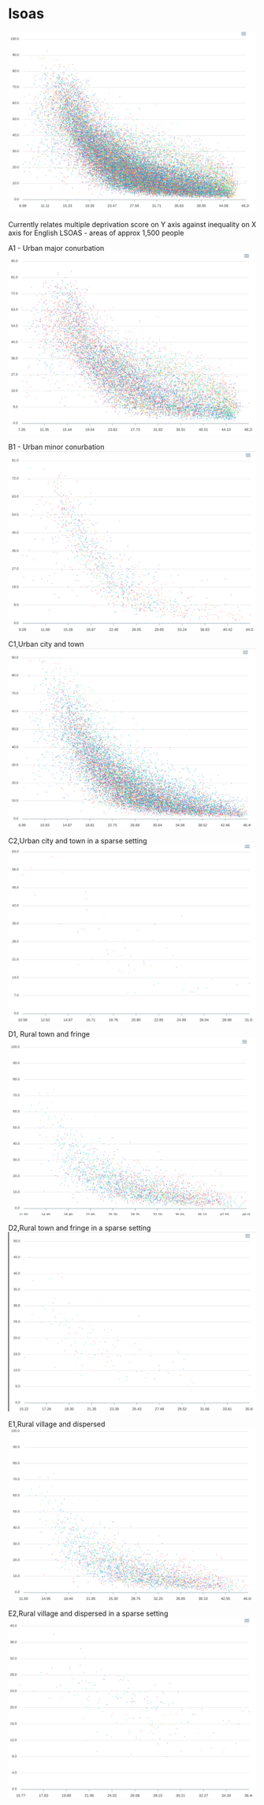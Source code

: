# lsoas

![](lsoas.png)

Currently relates multiple deprivation score on Y axis against inequality on X axis for English LSOAS - areas of approx 1,500 people


A1 - Urban major conurbation
![a1](a1.png)

B1 - Urban minor conurbation
![b1](b1.png)

C1,Urban city and town
![c1](c1.png)

C2,Urban city and town in a sparse setting
![c2](c2.png)

D1, Rural town and fringe
![d1](d1.png)

D2,Rural town and fringe in a sparse setting
![d2](d2.png)

E1,Rural village and dispersed
![e1](e1.png)

E2,Rural village and dispersed in a sparse setting
![e2](e2.png)

